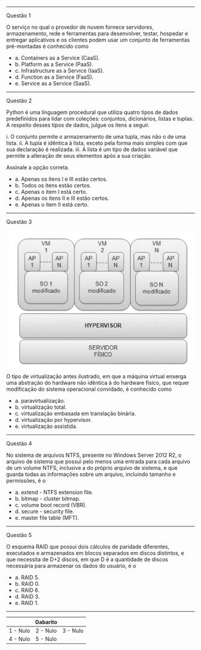 
---

Questão 1

<!-- PC-PB 2021 - Cargo 7 Questão 55 -->

O serviço no qual o provedor de nuvem fornece servidores, armazenamento, rede e ferramentas para desenvolver, testar, hospedar e entregar aplicativos e os clientes podem usar um conjunto de ferramentas pré-montadas é conhecido como

- a. Containers as a Service (CaaS).
- b. Platform as a Service (PaaS).
- c. Infrastructure as a Service (IaaS).
- d. Function as a Service (FaaS).
- e. Service as a Service (SaaS).

---

Questão 2

<!-- PC-PB 2021 - Cargo 7 Questão 57 -->

Python é uma linguagem procedural que utiliza quatro tipos de dados predefinidos para lidar com coleções: conjuntos, dicionários, listas e tuplas. A respeito desses tipos de dados, julgue os itens a seguir.

i. O conjunto permite o armazenamento de uma tupla, mas não o de uma lista.
ii. A tupla é idêntica à lista, exceto pela forma mais simples com que sua declaração é realizada.
iii. A lista é um tipo de dados variável que permite a alteração de seus elementos após a sua criação.

Assinale a opção correta.

- a. Apenas os itens I e III estão certos.
- b. Todos os itens estão certos.
- c. Apenas o item I está certo.
- d. Apenas os itens II e III estão certos.
- e. Apenas o item II está certo.

---

Questão 3

<!-- PC-PB 2021 - Cargo 7 Questão 54 -->

![](./pc_pb_2021_cargo_7/pc_pb_2021_cargo_7_54.png)

O tipo de virtualização antes ilustrado, em que a máquina virtual enxerga uma abstração do hardware não idêntica à do hardware físico, que requer modificação do sistema operacional convidado, é conhecido como

- a. paravirtualização.
- b. virtualização total.
- c. virtualização embasada em translação binária.
- d. virtualização por hypervisor.
- e. virtualização assistida.

---

Questão 4

<!-- PC-PB 2021 - Cargo 7 Questão 56 -->

No sistema de arquivos NTFS, presente no Windows Server 2012 R2, o arquivo de sistema que possui pelo menos uma entrada para cada arquivo de um volume NTFS, inclusive a do próprio arquivo de sistema, e que guarda todas as informações sobre um arquivo, incluindo tamanho e permissões, é o

- a. extend - NTFS extension file.
- b. bitmap - cluster bitmap.
- c. volume boot record (VBR).
- d. secure - security file.
- e. master file table (MFT).

---

Questão 5

<!-- PC-PB 2021 - Cargo 7 Questão 52 -->

O esquema RAID que possui dois cálculos de paridade diferentes, executados e armazenados em blocos separados em discos distintos, e que necessita de D+2 discos, em que D é a quantidade de discos necessária para armazenar os dados do usuário, é o

- a. RAID 5.
- b. RAID 0.
- c. RAID 6.
- d. RAID 3.
- e. RAID 1.

---

|       | Gabarito |       |
| :---: | :------: | :---: |
| 1 - Nulo | 2 - Nulo | 3 - Nulo |
| 4 - Nulo | 5 - Nulo |  |
